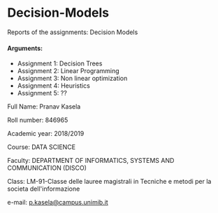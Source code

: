 # Decision-Models

Reports of the assignments: Decision Models

#### Arguments:
- Assignment 1: Decision Trees
- Assignment 2: Linear Programming
- Assignment 3: Non linear optimization
- Assignment 4: Heuristics
- Assignment 5: ??

Full Name: Pranav Kasela

Roll number: 846965

Academic year: 2018/2019

Course: DATA SCIENCE 

Faculty: DEPARTMENT OF INFORMATICS, SYSTEMS AND COMMUNICATION (DISCO) 

Class: LM-91-Classe delle lauree magistrali in Tecniche e metodi per la societa dell'informazione

e-mail: p.kasela@campus.unimib.it
